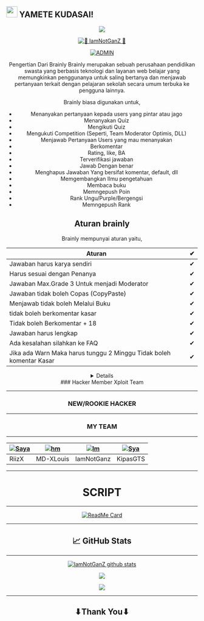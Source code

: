 ## <img src="https://github.com/TheDudeThatCode/TheDudeThatCode/blob/master/Assets/Hi.gif" width="29px"> YAMETE KUDASAI!
<p align="center">
<img src="https://user-images.githubusercontent.com/IamNotGanZ/https://www.wallpaperbetter.com/wallpaper/637/464/851/gameglobe-action-adventure-2K-wallpaper.jpg"
  </p>
<br>
<p align="center">
 <a href="#"><img title="🐊 IamNotGanZ 🐊" src="https://img.shields.io/badge/IamNotGanZ-green?colorA=%23ff0000&colorB=%23017e40&style=for-the-badge"></a>
</p>
<p align="center">
<a href="https://github.com/IamNotGanZ"><img title="ADMIN" src="https://img.shields.io/badge/AUTHOR-IamNotGanZ-blue.svg?style=for-the-badge&logo=github"></a>
</p>
<div align="center">  
  Pengertian Dari Brainly
  Brainly merupakan sebuah perusahaan pendidikan swasta yang berbasis teknologi dan layanan web belajar yang memungkinkan penggunanya untuk saling bertanya dan menjawab pertanyaan terkait dengan pelajaran sekolah secara umum terbuka ke pengguna lainnya.

Brainly biasa digunakan untuk,
- Menanyakan pertanyaan kepada users yang pintar atau jago
- Menanyakan Quiz
- Mengikuti Quiz
- Mengukuti Competition (Seperti, Team Moderator Optimis, DLL)
- Menjawab Pertanyaan Users yang mau menanyakan
- Berkomentar 
- Rating, like, BA
- Terverifikasi jawaban
- Jawab Dengan benar
- Menghapus Jawaban Yang bersifat komentar, default, dll
- Memgembangkan Ilmu pengetahuan
- Membaca buku
- Memngepush Poin
- Rank Ungu/Purple/Bergengsi
- Memngepush Rank

## Aturan brainly

Brainly mempunyai aturan yaitu,

|Aturan|✔|
|------|--|
|Jawaban harus karya sendiri|✔|
|Harus sesuai dengan Penanya|✔|
|Jawaban Max.Grade 3 Untuk menjadi Moderator|✔|
|Jawaban tidak boleh Copas (CopyPaste)|✔|
|Menjawab tidak boleh Melalui Buku|✔|
|tidak boleh berkomentar kasar|✔|
|Tidak boleh Berkomentar + 18|✔|
|Jawaban harus lengkap|✔|
|Ada kesalahan silahkan ke FAQ |✔|
|Jika ada Warn Maka harus tunggu 2 Minggu Tidak boleh komentar Kasar|✔

<details>
  
  
  >Slow Or Fast Respons
  
  >VIRTEX Is My Dairy
  
  >Hacker Or Hacker War
  
  </details>
### Hacker Member Xploit Team

--------

### NEW/ROOKIE HACKER 
--------
### MY TEAM
---------

| [![Saya](https://github.com/Riizx.png?size=1000)](https://github.com/RiizX) | [![hm](https://github.com/MD-XLouis.png?size=1000)](https://github.com/MD-XLouis) | [![lm](https://github.com/IamNotGanz.png?size=1000)](https://github.com/IamNotGanz) | [![Sya](https://github.com/KipasGTS.png?size=1000)](https://github.com/KipasGTS)|
|------|------|------|------|
| RiizX | MD-XLouis | IamNotGanz | KipasGTS | [![Saya]
  
  ------------------

# SCRIPT 
---------

<p align="center">
  
[![ReadMe Card](https://github-readme-stats.vercel.app/api/pin/?username=IamNotGanZ&repo=IamNotGanZ&theme=highcontrast)](https://github.com/IamNotGanZ)

</p>

-----------
## 📈 GitHub Stats

-----------

<p align="center">
<a href="https://github.com/IamNotGanZ/github-readme-stats">
  <img align="center" src="https://github-readme-stats.anuraghazra1.vercel.app/api?username=IamNotGanZ&show_icons=true&include_all_commits=true&theme=material-white" alt="IamNotGanZ github stats" />
</a>
</p>

<p align="center">
<a href="https://github.com/IamBotGanZ/github-readme-stats">
  <!-- Change the `github-readme-stats.anuraghazra1.vercel.app` to `github-readme-stats.vercel.app`  -->
  <img align="center" src="https://github-readme-stats.anuraghazra1.vercel.app/api/top-langs/?username=IamNotGanZ&layout=compact&theme=material-white" /
  </p>
   

  <p align="center">
  </a>
  <img src="https://komarev.com/ghpvc/?username=IamNotGanZ&label=VIEWS&style=flat-square&color=orange" />
</p>

--------

## ⬇Thank You⬇


